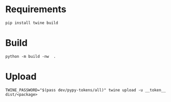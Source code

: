 # Requirements

```
pip install twine build
```

# Build

```
python -m build -nw  .
```

# Upload

```
TWINE_PASSWORD="$(pass dev/pypy-tokens/all)" twine upload -u __token__ dist/<package>
```
